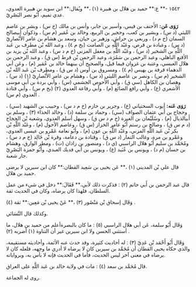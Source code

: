 ١٥٤٢ -** ع:** حميد بن هلال بن هبيرة (١) ،** ويُقال:** ابن سويد بن هبيرة العدوي، عدي تميم، أَبُو نصر البَصْرِيّ.

**رَوَى عَن:** الأَحنف بن قيس، وأسير بن جابر، وأنس بن مالك (خ س) ، وبشر بن عاصم الليثي (د س) ، وبشير بن كعب، وحجير بن الربيع، وخالد بن عُمَير (م س) ، وذكوان أبيصالح السمان (خ م د) ، وربعي بن حراش، وزهير بن حيان، وسعد بن هشام بن عامر الأَنْصارِيّ (د س) ، وعبادة بن قرص، وعَبْد اللَّهِ بن الصامت (بخ م ٤) ، وعبد الله بْن مطرف بن عَبد اللَّهِ بن الشخير (د س) ، وعَبْد اللَّهِ بن مغفل المزني (خ م د س) ، وعبد الله بْن يزيد بن الأقنع الباهلي، وعبد الرحمن بن سَمُرَة، وعبد الرحمن بْن قرط (س ق) ، وعبد الرحمن بن هلال العبسي، وعتبة بن غزوان فيما قيل، والصحيح أن بينهما خالد بن عُمَير (م) ، وعَن أبي الدهماء قرفة بن بهيس (م ٤) ، ومسروق بن أوس (د س ق) ، ومطرف بْن عَبد الله بْن الشخير (م س) ، ونصر بن عاصم الليثي (د س) ، وهشام بن عامر الأَنْصارِيّ (١) (د س) ، وهصان بن الكاهل (سي ق) ، وأبي الأَحوص الجشمي (س) ، وأبي بردة بن أَبي موسى الأشعري (ع) ، وأبي رافع الضائغ (م) ، وأبي رفاعة العدوي (٢) (بخ م س) ، وأبي قتادة العدوي (م س) .

**رَوَى عَنه:** أيوب السختياني (ع) ، وجرير بن حازم (خ م د س) ، وحبيب بن الشهيد (سي) ، وحجاج بن أَبي عثمان الصواف (سي) ، وحماد بن سلمة (د) ، وخالد الحذاء (٣) ، وسلم بن أَبيالذيال (م) ، وسُلَيْمان بن الغيرة (خ م د س ق) ، وسهل أسلم العدوي، وشعبة بْن الحجاج (د م س ق) ، وصالح بن رستم أَبُو عامر الخزاز (س ق) ، وعاصم الأحول (م) ، وعَبْد اللَّهِ بْن بكر بْن عَبد اللَّهِ المزني، وعَبْد اللَّهِ بن عون (م) ، وأَبُو نعامة عَمْرو بن عيسى العدوي، وعَمْرو بن مرة، وغالب التمار (د س ق) ، وقتادة بن دعامة، وقرة بْن خَالِد (خ م د س) ، ومُحَمَّد بن سليم أَبُو هلال الراسبي (ي د) ، ومنصور بن زاذان (ت) ، ومطر الوارق، وهشام بن حسان (م د) ، ويونس بن عُبَيد (ع) ، ويونس بن أَبي فديك العبدي، وأَبُو حمزة البَصْرِيّ جار شعبة.

قال علي بْن المديني (١) ،** عَن يحيى بن سَعِيد القطان:** كان ابن سيرين لا يرضى حميد بن هلال.

قال عبد الرحمن بن أَبي حاتم (٢) : فذكرت ذلك لأبي،** فَقَالَ:** دخل في شيء من عمل السلطان، فلهذا كان يرضاه، وكان في الحديث ثقة.

وَقَال إسحاق بْن مَنْصُور (٣) ،** عَنْ يحيى بْن مَعِين:** ثقة (٤) .

وكذلك قال النَّسَائي.

وَقَال أَبُو سلمة، عَن أبي هلال الراسبي (٥) : ما كان بالبصرةأعلم من حميد بن هلال، ما أستثني الحسن ولا ابن سيرين غير أن التناوة (١) أضربه (٢) .

وَقَال أَبُو أَحْمَد بْن عَدِيّ (٣) : له أحاديث كثيرة، وقد حدث عنه الأئمة، وأحاديثه مستقيمة، والذي حكاه يحيى القطان أن مُحَمَّد بن سيرين كان لا يرضاه لا أدري ما وجهه، فلعله كان لا يرضاه في معنى آخر ليس الحديث، فأما في الحديث فإنه لا بأس به، وبرواياته.

قال مُحَمَّد بن سعد (٤) : مات في ولاية خالد بن عَبد اللَّهِ على العراق.

روى له الجماعة.